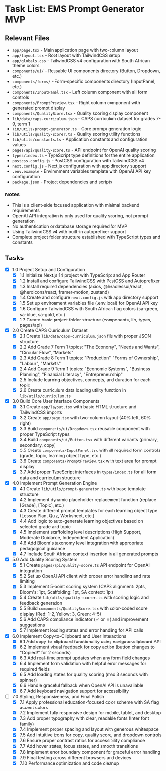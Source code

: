 # Task List: EMS Prompt Generator MVP

## Relevant Files

- `app/page.tsx` - Main application page with two-column layout
- `app/layout.tsx` - Root layout with TailwindCSS setup
- `app/globals.css` - TailwindCSS v4 configuration with South African theme colors
- `components/ui/` - Reusable UI components directory (Button, Dropdown, etc.)
- `components/forms/` - Form-specific components directory (InputPanel, etc.)
- `components/InputPanel.tsx` - Left column component with all form controls
- `components/PromptPreview.tsx` - Right column component with generated prompt display
- `components/QualityScore.tsx` - Quality scoring display component
- `lib/data/caps-curriculum.json` - CAPS curriculum dataset for grades 7-9, term 1
- `lib/utils/prompt-generator.ts` - Core prompt generation logic
- `lib/utils/quality-scorer.ts` - Quality scoring utility functions
- `lib/utils/constants.ts` - Application constants and configuration values
- `pages/api/quality-score.ts` - API endpoint for OpenAI quality scoring
- `types/index.ts` - TypeScript type definitions for the entire application
- `postcss.config.js` - PostCSS configuration with TailwindCSS v4
- `next.config.js` - Next.js configuration with app directory support
- `.env.example` - Environment variables template with OpenAI API key configuration
- `package.json` - Project dependencies and scripts

### Notes

- This is a client-side focused application with minimal backend requirements
- OpenAI API integration is only used for quality scoring, not prompt generation
- No authentication or database storage required for MVP
- Using TailwindCSS v4 with built-in autoprefixer support
- Complete project folder structure established with TypeScript types and constants

## Tasks

- [x] 1.0 Project Setup and Configuration
  - [x] 1.1 Initialize Next.js 14 project with TypeScript and App Router
  - [x] 1.2 Install and configure TailwindCSS with PostCSS and Autoprefixer
  - [x] 1.3 Install required dependencies (axios, @headlessui/react, @heroicons/react, framer-motion, zustand)
  - [x] 1.4 Create and configure `next.config.js` with app directory support
  - [x] 1.5 Set up environment variables file (.env.local) for OpenAI API key
  - [x] 1.6 Configure TailwindCSS with South African flag colors (sa-green, sa-blue, sa-gold, etc.)
  - [x] 1.7 Create basic project folder structure (components, lib, types, pages/api)

- [x] 2.0 Create CAPS Curriculum Dataset
  - [x] 2.1 Create `lib/data/caps-curriculum.json` file with proper JSON structure
  - [x] 2.2 Add Grade 7 Term 1 topics: "The Economy", "Needs and Wants", "Circular Flow", "Markets"
  - [x] 2.3 Add Grade 8 Term 1 topics: "Production", "Forms of Ownership", "Labour", "Markets"
  - [x] 2.4 Add Grade 9 Term 1 topics: "Economic Systems", "Business Planning", "Financial Literacy", "Entrepreneurship"
  - [x] 2.5 Include learning objectives, concepts, and duration for each topic
  - [x] 2.6 Create curriculum data loading utility function in `lib/utils/curriculum.ts`

- [x] 3.0 Build Core User Interface Components
  - [x] 3.1 Create `app/layout.tsx` with basic HTML structure and TailwindCSS imports
  - [x] 3.2 Create `app/page.tsx` with two-column layout (40% left, 60% right)
  - [x] 3.3 Build `components/ui/Dropdown.tsx` reusable component with proper TypeScript types
  - [x] 3.4 Build `components/ui/Button.tsx` with different variants (primary, secondary, copy)
  - [x] 3.5 Create `components/InputPanel.tsx` with all required form controls (grade, topic, learning object type, etc.)
  - [x] 3.6 Create `components/PromptPreview.tsx` with text area for prompt display
  - [x] 3.7 Add proper TypeScript interfaces in `types/index.ts` for all form data and curriculum structure

- [x] 4.0 Implement Prompt Generation Engine
  - [x] 4.1 Create `lib/utils/prompt-generator.ts` with base template structure
  - [x] 4.2 Implement dynamic placeholder replacement function (replace [Grade], [Topic], etc.)
  - [x] 4.3 Create different prompt templates for each learning object type (Lesson Plan, Quiz, Worksheet, etc.)
  - [x] 4.4 Add logic to auto-generate learning objectives based on selected grade and topic
  - [x] 4.5 Implement scaffolding level descriptions (High Support, Moderate Guidance, Independent Application)
  - [x] 4.6 Add Bloom's taxonomy level integration with appropriate pedagogical guidance
  - [x] 4.7 Include South African context insertion in all generated prompts

- [x] 5.0 Add Quality Scoring System
  - [x] 5.1 Create `pages/api/quality-score.ts` API endpoint for OpenAI integration
  - [x] 5.2 Set up OpenAI API client with proper error handling and rate limiting
  - [x] 5.3 Implement 5-point scoring system (CAPS alignment: 2pts, Bloom's: 1pt, Scaffolding: 1pt, SA context: 1pt)
  - [x] 5.4 Create `lib/utils/quality-scorer.ts` with scoring logic and feedback generation
  - [x] 5.5 Build `components/QualityScore.tsx` with color-coded score display (Red: 1-2, Yellow: 3, Green: 4-5)
  - [x] 5.6 Add CAPS compliance indicator (✓ or ✗) and improvement suggestions
  - [x] 5.7 Implement loading states and error handling for API calls

- [x] 6.0 Implement Copy-to-Clipboard and User Interactions
  - [x] 6.1 Add copy-to-clipboard functionality using navigator.clipboard API
  - [x] 6.2 Implement visual feedback for copy action (button changes to "Copied!" for 2 seconds)
  - [x] 6.3 Add real-time prompt updates when any form field changes
  - [x] 6.4 Implement form validation with helpful error messages for required fields
  - [x] 6.5 Add loading states for quality scoring (max 3 seconds with spinner)
  - [x] 6.6 Handle graceful fallback when OpenAI API is unavailable
  - [x] 6.7 Add keyboard navigation support for accessibility

- [ ] 7.0 Styling, Responsiveness, and Final Polish
  - [x] 7.1 Apply professional education-focused color scheme with SA flag accent colors
  - [x] 7.2 Implement fully responsive design for mobile, tablet, and desktop
  - [x] 7.3 Add proper typography with clear, readable fonts (Inter font family)
  - [x] 7.4 Implement proper spacing and layout with generous whitespace
  - [x] 7.5 Add intuitive icons for copy, quality score, and dropdown controls
  - [x] 7.6 Ensure proper contrast ratios for accessibility compliance
  - [x] 7.7 Add hover states, focus states, and smooth transitions
  - [x] 7.8 Implement error boundary component for graceful error handling
  - [x] 7.9 Final testing across different browsers and devices
  - [x] 7.10 Performance optimization and code cleanup 